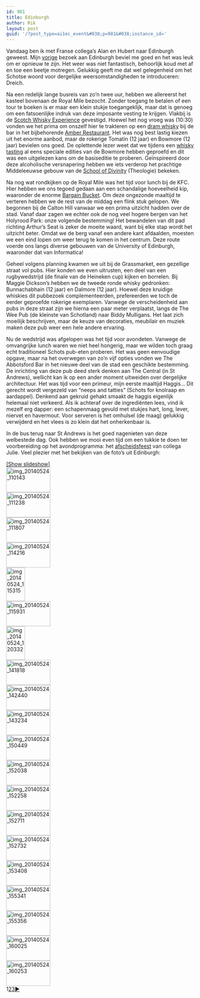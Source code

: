 ```yaml
---
id: 981
title: Edinburgh
author: Rik
layout: post
guid: '/?post_type=ai1ec_event&#038;p=981&#038;instance_id='
---
```

Vandaag ben ik met Franse collega&#8217;s Alan en Hubert naar Edinburgh geweest. Mijn [vorige][1] bezoek aan Edinburgh beviel me goed en het was leuk om er opnieuw te zijn. Het weer was niet fantastisch, behoorlijk koud met af en toe een beetje motregen. Gelukkig geeft me dat wel gelegenheid om het Schotse woord voor dergelijke weersomstandigheden te introduceren: Dreich.

Na een redelijk lange busreis van zo&#8217;n twee uur, hebben we allereerst het kasteel bovenaan de Royal Mile bezocht. Zonder toegang te betalen of een tour te boeken is er maar een klein stukje toegangeklijk, maar dat is genoeg om een fatsoenlijke indruk van deze imposante vesting te krijgen. Vlakbij is de [Scotch Whisky Experience][2] gevestigd. Hoewel het nog vroeg was (10:30) vonden we het prima om onszelf hier te trakteren op een [dram whisky][3] bij de bar in het bijbehorende [Amber Restaurant][4]. Het was nog best lastig kiezen uit het enorme aanbod, maar de rokerige Tomatin (12 jaar) en Bowmore (12 jaar) bevielen ons goed. De oplettende lezer weet dat we tijdens een [whisky tasting][5] al eens speciale edities van de Bowmore hebben geproefd en dit was een uitgelezen kans om de basiseditie te proberen. Geïnspireerd door deze alcoholische versnapering hebben we iets verderop het prachtige Middeleeuwse gebouw van de [School of Divinity][6] (Theologie) bekeken.

Na nog wat rondkijken op de Royal Mile was het tijd voor lunch bij de KFC. Hier hebben we ons tegoed gedaan aan een schandalige hoeveelheid kip, waaronder de enorme [Bargain Bucket][7]. Om deze ongezonde maaltijd te verteren hebben we de rest van de middag een flink stuk gelopen. We begonnen bij de Calton Hill vanwaar we een prima uitzicht hadden over de stad. Vanaf daar zagen we echter ook de nog veel hogere bergen van het Holyrood Park: onze volgende bestemming! Het bewandelen van dit pad richting Arthur&#8217;s Seat is zeker de moeite waard, want bij elke stap wordt het uitzicht beter. Omdat we de berg vanaf een andere kant afdaalden, moesten we een eind lopen om weer terug te komen in het centrum. Deze route voerde ons langs diverse gebouwen van de University of Edinburgh, waaronder dat van Informatica!

Geheel volgens planning kwamen we uit bij de Grassmarket, een gezellige straat vol pubs. Hier konden we even uitrusten, een deel van een rugbywedstrijd (de finale van de Heineken cup) kijken en borrelen. Bij Maggie Dickson&#8217;s hebben we de tweede ronde whisky gedronken: Bunnachabhain (12 jaar) en Dalmore (12 jaar). Hoewel deze kruidige whiskies dit pubbezoek complementeerden, prefereerden we toch de eerder geproefde rokerige exemplaren. Vanwege de verscheidenheid aan pubs in deze straat zijn we hierna een paar meter verplaatst, langs de The Wee Pub (de kleinste van Schotland) naar Biddy Mulligans. Het laat zich moeilijk beschrijven, maar de keuze van decoraties, meubilair en muziek maken deze pub weer een hele andere ervaring.

Nu de wedstrijd was afgelopen was het tijd voor avondeten. Vanwege de omvangrijke lunch waren we niet heel hongerig, maar we wilden toch graag echt traditioneel Schots pub-eten proberen. Het was geen eenvoudige opgave, maar na het overwegen van zo&#8217;n vijf opties vonden we The Abbotsford Bar in het nieuwe deel van de stad een geschikte bestemming. De inrichting van deze pub deed sterk denken aan The Central (in St Andrews), wellicht kan ik op een ander moment uitweiden over dergelijke architectuur. Het was tijd voor een primeur, mijn eerste maaltijd Haggis&#8230; Dit gerecht wordt vergezeld van &#8220;neeps and tatties&#8221; (Schots for knolraap en aardappel). Denkend aan gekruid gehakt smaakt de haggis eigenlijk helemaal niet verkeerd. Als ik achteraf over de ingrediënten lees, vind ik mezelf erg dapper: een schapenmaag gevuld met stukjes hart, long, lever, niervet en havermout. Voor serveren is het omhulsel (de maag) gelukkig verwijderd en het vlees is zo klein dat het onherkenbaar is.

In de bus terug naar St Andrews is het goed nagenieten van deze welbestede dag. Ook hebben we mooi even tijd om een tukkie te doen ter voorbereiding op het avondprogramma: het [afscheidsfeest][8] van collega Julie. Veel plezier met het bekijken van de foto&#8217;s uit Edinburgh:

<div
	class="ngg-galleryoverview ngg-ajax-pagination-none"
	id="ngg-gallery-d24e1f3482a685720ef0b03925ebdb4d-1">
  <div class="slideshowlink">
    <a href='http://csbnw.no-ip.org:38/index.php/nggallery/slideshow?p=981'>[Show slideshow]</a>
  </div>
  
  <!-- Thumbnails -->
  
  <div id="ngg-image-0" class="ngg-gallery-thumbnail-box" >
    <div class="ngg-gallery-thumbnail">
      <a href="http://csbnw.no-ip.org:38/wp-content/gallery/edinburgh-1/IMG_20140524_110143.jpg"
               title=""
               data-src="http://csbnw.no-ip.org:38/wp-content/gallery/edinburgh-1/IMG_20140524_110143.jpg"
               data-thumbnail="http://csbnw.no-ip.org:38/wp-content/gallery/edinburgh-1/thumbs/thumbs_IMG_20140524_110143.jpg"
               data-image-id="438"
               data-title="img_20140524_110143"
               data-description=""
               class="ngg-fancybox" rel="d24e1f3482a685720ef0b03925ebdb4d"> <img
                    title="img_20140524_110143"
                    alt="img_20140524_110143"
                    src="http://csbnw.no-ip.org:38/wp-content/gallery/edinburgh-1/thumbs/thumbs_IMG_20140524_110143.jpg"
                    width="118"
                    height="67"
                    style="max-width:none;"
 /> </a>
    </div>
  </div>
  
  <div id="ngg-image-1" class="ngg-gallery-thumbnail-box" >
    <div class="ngg-gallery-thumbnail">
      <a href="http://csbnw.no-ip.org:38/wp-content/gallery/edinburgh-1/IMG_20140524_111238.jpg"
               title=""
               data-src="http://csbnw.no-ip.org:38/wp-content/gallery/edinburgh-1/IMG_20140524_111238.jpg"
               data-thumbnail="http://csbnw.no-ip.org:38/wp-content/gallery/edinburgh-1/thumbs/thumbs_IMG_20140524_111238.jpg"
               data-image-id="439"
               data-title="img_20140524_111238"
               data-description=""
               class="ngg-fancybox" rel="d24e1f3482a685720ef0b03925ebdb4d"> <img
                    title="img_20140524_111238"
                    alt="img_20140524_111238"
                    src="http://csbnw.no-ip.org:38/wp-content/gallery/edinburgh-1/thumbs/thumbs_IMG_20140524_111238.jpg"
                    width="118"
                    height="67"
                    style="max-width:none;"
 /> </a>
    </div>
  </div>
  
  <div id="ngg-image-2" class="ngg-gallery-thumbnail-box" >
    <div class="ngg-gallery-thumbnail">
      <a href="http://csbnw.no-ip.org:38/wp-content/gallery/edinburgh-1/IMG_20140524_111807.jpg"
               title=""
               data-src="http://csbnw.no-ip.org:38/wp-content/gallery/edinburgh-1/IMG_20140524_111807.jpg"
               data-thumbnail="http://csbnw.no-ip.org:38/wp-content/gallery/edinburgh-1/thumbs/thumbs_IMG_20140524_111807.jpg"
               data-image-id="440"
               data-title="img_20140524_111807"
               data-description=""
               class="ngg-fancybox" rel="d24e1f3482a685720ef0b03925ebdb4d"> <img
                    title="img_20140524_111807"
                    alt="img_20140524_111807"
                    src="http://csbnw.no-ip.org:38/wp-content/gallery/edinburgh-1/thumbs/thumbs_IMG_20140524_111807.jpg"
                    width="118"
                    height="67"
                    style="max-width:none;"
 /> </a>
    </div>
  </div>
  
  <div id="ngg-image-3" class="ngg-gallery-thumbnail-box" >
    <div class="ngg-gallery-thumbnail">
      <a href="http://csbnw.no-ip.org:38/wp-content/gallery/edinburgh-1/IMG_20140524_114216.jpg"
               title=""
               data-src="http://csbnw.no-ip.org:38/wp-content/gallery/edinburgh-1/IMG_20140524_114216.jpg"
               data-thumbnail="http://csbnw.no-ip.org:38/wp-content/gallery/edinburgh-1/thumbs/thumbs_IMG_20140524_114216.jpg"
               data-image-id="441"
               data-title="img_20140524_114216"
               data-description=""
               class="ngg-fancybox" rel="d24e1f3482a685720ef0b03925ebdb4d"> <img
                    title="img_20140524_114216"
                    alt="img_20140524_114216"
                    src="http://csbnw.no-ip.org:38/wp-content/gallery/edinburgh-1/thumbs/thumbs_IMG_20140524_114216.jpg"
                    width="118"
                    height="67"
                    style="max-width:none;"
 /> </a>
    </div>
  </div>
  
  <div id="ngg-image-4" class="ngg-gallery-thumbnail-box" >
    <div class="ngg-gallery-thumbnail">
      <a href="http://csbnw.no-ip.org:38/wp-content/gallery/edinburgh-1/IMG_20140524_115315.jpg"
               title=""
               data-src="http://csbnw.no-ip.org:38/wp-content/gallery/edinburgh-1/IMG_20140524_115315.jpg"
               data-thumbnail="http://csbnw.no-ip.org:38/wp-content/gallery/edinburgh-1/thumbs/thumbs_IMG_20140524_115315.jpg"
               data-image-id="442"
               data-title="img_20140524_115315"
               data-description=""
               class="ngg-fancybox" rel="d24e1f3482a685720ef0b03925ebdb4d"> <img
                    title="img_20140524_115315"
                    alt="img_20140524_115315"
                    src="http://csbnw.no-ip.org:38/wp-content/gallery/edinburgh-1/thumbs/thumbs_IMG_20140524_115315.jpg"
                    width="50"
                    height="90"
                    style="max-width:none;"
 /> </a>
    </div>
  </div>
  
  <div id="ngg-image-5" class="ngg-gallery-thumbnail-box" >
    <div class="ngg-gallery-thumbnail">
      <a href="http://csbnw.no-ip.org:38/wp-content/gallery/edinburgh-1/IMG_20140524_115931.jpg"
               title=""
               data-src="http://csbnw.no-ip.org:38/wp-content/gallery/edinburgh-1/IMG_20140524_115931.jpg"
               data-thumbnail="http://csbnw.no-ip.org:38/wp-content/gallery/edinburgh-1/thumbs/thumbs_IMG_20140524_115931.jpg"
               data-image-id="443"
               data-title="img_20140524_115931"
               data-description=""
               class="ngg-fancybox" rel="d24e1f3482a685720ef0b03925ebdb4d"> <img
                    title="img_20140524_115931"
                    alt="img_20140524_115931"
                    src="http://csbnw.no-ip.org:38/wp-content/gallery/edinburgh-1/thumbs/thumbs_IMG_20140524_115931.jpg"
                    width="118"
                    height="67"
                    style="max-width:none;"
 /> </a>
    </div>
  </div>
  
  <div id="ngg-image-6" class="ngg-gallery-thumbnail-box" >
    <div class="ngg-gallery-thumbnail">
      <a href="http://csbnw.no-ip.org:38/wp-content/gallery/edinburgh-1/IMG_20140524_120332.jpg"
               title=""
               data-src="http://csbnw.no-ip.org:38/wp-content/gallery/edinburgh-1/IMG_20140524_120332.jpg"
               data-thumbnail="http://csbnw.no-ip.org:38/wp-content/gallery/edinburgh-1/thumbs/thumbs_IMG_20140524_120332.jpg"
               data-image-id="444"
               data-title="img_20140524_120332"
               data-description=""
               class="ngg-fancybox" rel="d24e1f3482a685720ef0b03925ebdb4d"> <img
                    title="img_20140524_120332"
                    alt="img_20140524_120332"
                    src="http://csbnw.no-ip.org:38/wp-content/gallery/edinburgh-1/thumbs/thumbs_IMG_20140524_120332.jpg"
                    width="50"
                    height="90"
                    style="max-width:none;"
 /> </a>
    </div>
  </div>
  
  <div id="ngg-image-7" class="ngg-gallery-thumbnail-box" >
    <div class="ngg-gallery-thumbnail">
      <a href="http://csbnw.no-ip.org:38/wp-content/gallery/edinburgh-1/IMG_20140524_141818.jpg"
               title=""
               data-src="http://csbnw.no-ip.org:38/wp-content/gallery/edinburgh-1/IMG_20140524_141818.jpg"
               data-thumbnail="http://csbnw.no-ip.org:38/wp-content/gallery/edinburgh-1/thumbs/thumbs_IMG_20140524_141818.jpg"
               data-image-id="445"
               data-title="img_20140524_141818"
               data-description=""
               class="ngg-fancybox" rel="d24e1f3482a685720ef0b03925ebdb4d"> <img
                    title="img_20140524_141818"
                    alt="img_20140524_141818"
                    src="http://csbnw.no-ip.org:38/wp-content/gallery/edinburgh-1/thumbs/thumbs_IMG_20140524_141818.jpg"
                    width="118"
                    height="67"
                    style="max-width:none;"
 /> </a>
    </div>
  </div>
  
  <div id="ngg-image-8" class="ngg-gallery-thumbnail-box" >
    <div class="ngg-gallery-thumbnail">
      <a href="http://csbnw.no-ip.org:38/wp-content/gallery/edinburgh-1/IMG_20140524_142440.jpg"
               title=""
               data-src="http://csbnw.no-ip.org:38/wp-content/gallery/edinburgh-1/IMG_20140524_142440.jpg"
               data-thumbnail="http://csbnw.no-ip.org:38/wp-content/gallery/edinburgh-1/thumbs/thumbs_IMG_20140524_142440.jpg"
               data-image-id="446"
               data-title="img_20140524_142440"
               data-description=""
               class="ngg-fancybox" rel="d24e1f3482a685720ef0b03925ebdb4d"> <img
                    title="img_20140524_142440"
                    alt="img_20140524_142440"
                    src="http://csbnw.no-ip.org:38/wp-content/gallery/edinburgh-1/thumbs/thumbs_IMG_20140524_142440.jpg"
                    width="118"
                    height="67"
                    style="max-width:none;"
 /> </a>
    </div>
  </div>
  
  <div id="ngg-image-9" class="ngg-gallery-thumbnail-box" >
    <div class="ngg-gallery-thumbnail">
      <a href="http://csbnw.no-ip.org:38/wp-content/gallery/edinburgh-1/IMG_20140524_143234.jpg"
               title=""
               data-src="http://csbnw.no-ip.org:38/wp-content/gallery/edinburgh-1/IMG_20140524_143234.jpg"
               data-thumbnail="http://csbnw.no-ip.org:38/wp-content/gallery/edinburgh-1/thumbs/thumbs_IMG_20140524_143234.jpg"
               data-image-id="447"
               data-title="img_20140524_143234"
               data-description=""
               class="ngg-fancybox" rel="d24e1f3482a685720ef0b03925ebdb4d"> <img
                    title="img_20140524_143234"
                    alt="img_20140524_143234"
                    src="http://csbnw.no-ip.org:38/wp-content/gallery/edinburgh-1/thumbs/thumbs_IMG_20140524_143234.jpg"
                    width="118"
                    height="67"
                    style="max-width:none;"
 /> </a>
    </div>
  </div>
  
  <div id="ngg-image-10" class="ngg-gallery-thumbnail-box" >
    <div class="ngg-gallery-thumbnail">
      <a href="http://csbnw.no-ip.org:38/wp-content/gallery/edinburgh-1/IMG_20140524_150449.jpg"
               title=""
               data-src="http://csbnw.no-ip.org:38/wp-content/gallery/edinburgh-1/IMG_20140524_150449.jpg"
               data-thumbnail="http://csbnw.no-ip.org:38/wp-content/gallery/edinburgh-1/thumbs/thumbs_IMG_20140524_150449.jpg"
               data-image-id="448"
               data-title="img_20140524_150449"
               data-description=""
               class="ngg-fancybox" rel="d24e1f3482a685720ef0b03925ebdb4d"> <img
                    title="img_20140524_150449"
                    alt="img_20140524_150449"
                    src="http://csbnw.no-ip.org:38/wp-content/gallery/edinburgh-1/thumbs/thumbs_IMG_20140524_150449.jpg"
                    width="118"
                    height="67"
                    style="max-width:none;"
 /> </a>
    </div>
  </div>
  
  <div id="ngg-image-11" class="ngg-gallery-thumbnail-box" >
    <div class="ngg-gallery-thumbnail">
      <a href="http://csbnw.no-ip.org:38/wp-content/gallery/edinburgh-1/IMG_20140524_152038.jpg"
               title=""
               data-src="http://csbnw.no-ip.org:38/wp-content/gallery/edinburgh-1/IMG_20140524_152038.jpg"
               data-thumbnail="http://csbnw.no-ip.org:38/wp-content/gallery/edinburgh-1/thumbs/thumbs_IMG_20140524_152038.jpg"
               data-image-id="449"
               data-title="img_20140524_152038"
               data-description=""
               class="ngg-fancybox" rel="d24e1f3482a685720ef0b03925ebdb4d"> <img
                    title="img_20140524_152038"
                    alt="img_20140524_152038"
                    src="http://csbnw.no-ip.org:38/wp-content/gallery/edinburgh-1/thumbs/thumbs_IMG_20140524_152038.jpg"
                    width="118"
                    height="67"
                    style="max-width:none;"
 /> </a>
    </div>
  </div>
  
  <div id="ngg-image-12" class="ngg-gallery-thumbnail-box" >
    <div class="ngg-gallery-thumbnail">
      <a href="http://csbnw.no-ip.org:38/wp-content/gallery/edinburgh-1/IMG_20140524_152258.jpg"
               title=""
               data-src="http://csbnw.no-ip.org:38/wp-content/gallery/edinburgh-1/IMG_20140524_152258.jpg"
               data-thumbnail="http://csbnw.no-ip.org:38/wp-content/gallery/edinburgh-1/thumbs/thumbs_IMG_20140524_152258.jpg"
               data-image-id="450"
               data-title="img_20140524_152258"
               data-description=""
               class="ngg-fancybox" rel="d24e1f3482a685720ef0b03925ebdb4d"> <img
                    title="img_20140524_152258"
                    alt="img_20140524_152258"
                    src="http://csbnw.no-ip.org:38/wp-content/gallery/edinburgh-1/thumbs/thumbs_IMG_20140524_152258.jpg"
                    width="118"
                    height="67"
                    style="max-width:none;"
 /> </a>
    </div>
  </div>
  
  <div id="ngg-image-13" class="ngg-gallery-thumbnail-box" >
    <div class="ngg-gallery-thumbnail">
      <a href="http://csbnw.no-ip.org:38/wp-content/gallery/edinburgh-1/IMG_20140524_152711.jpg"
               title=""
               data-src="http://csbnw.no-ip.org:38/wp-content/gallery/edinburgh-1/IMG_20140524_152711.jpg"
               data-thumbnail="http://csbnw.no-ip.org:38/wp-content/gallery/edinburgh-1/thumbs/thumbs_IMG_20140524_152711.jpg"
               data-image-id="451"
               data-title="img_20140524_152711"
               data-description=""
               class="ngg-fancybox" rel="d24e1f3482a685720ef0b03925ebdb4d"> <img
                    title="img_20140524_152711"
                    alt="img_20140524_152711"
                    src="http://csbnw.no-ip.org:38/wp-content/gallery/edinburgh-1/thumbs/thumbs_IMG_20140524_152711.jpg"
                    width="118"
                    height="67"
                    style="max-width:none;"
 /> </a>
    </div>
  </div>
  
  <div id="ngg-image-14" class="ngg-gallery-thumbnail-box" >
    <div class="ngg-gallery-thumbnail">
      <a href="http://csbnw.no-ip.org:38/wp-content/gallery/edinburgh-1/IMG_20140524_152732.jpg"
               title=""
               data-src="http://csbnw.no-ip.org:38/wp-content/gallery/edinburgh-1/IMG_20140524_152732.jpg"
               data-thumbnail="http://csbnw.no-ip.org:38/wp-content/gallery/edinburgh-1/thumbs/thumbs_IMG_20140524_152732.jpg"
               data-image-id="452"
               data-title="img_20140524_152732"
               data-description=""
               class="ngg-fancybox" rel="d24e1f3482a685720ef0b03925ebdb4d"> <img
                    title="img_20140524_152732"
                    alt="img_20140524_152732"
                    src="http://csbnw.no-ip.org:38/wp-content/gallery/edinburgh-1/thumbs/thumbs_IMG_20140524_152732.jpg"
                    width="118"
                    height="67"
                    style="max-width:none;"
 /> </a>
    </div>
  </div>
  
  <div id="ngg-image-15" class="ngg-gallery-thumbnail-box" >
    <div class="ngg-gallery-thumbnail">
      <a href="http://csbnw.no-ip.org:38/wp-content/gallery/edinburgh-1/IMG_20140524_153408.jpg"
               title=""
               data-src="http://csbnw.no-ip.org:38/wp-content/gallery/edinburgh-1/IMG_20140524_153408.jpg"
               data-thumbnail="http://csbnw.no-ip.org:38/wp-content/gallery/edinburgh-1/thumbs/thumbs_IMG_20140524_153408.jpg"
               data-image-id="453"
               data-title="img_20140524_153408"
               data-description=""
               class="ngg-fancybox" rel="d24e1f3482a685720ef0b03925ebdb4d"> <img
                    title="img_20140524_153408"
                    alt="img_20140524_153408"
                    src="http://csbnw.no-ip.org:38/wp-content/gallery/edinburgh-1/thumbs/thumbs_IMG_20140524_153408.jpg"
                    width="118"
                    height="67"
                    style="max-width:none;"
 /> </a>
    </div>
  </div>
  
  <div id="ngg-image-16" class="ngg-gallery-thumbnail-box" >
    <div class="ngg-gallery-thumbnail">
      <a href="http://csbnw.no-ip.org:38/wp-content/gallery/edinburgh-1/IMG_20140524_155341.jpg"
               title=""
               data-src="http://csbnw.no-ip.org:38/wp-content/gallery/edinburgh-1/IMG_20140524_155341.jpg"
               data-thumbnail="http://csbnw.no-ip.org:38/wp-content/gallery/edinburgh-1/thumbs/thumbs_IMG_20140524_155341.jpg"
               data-image-id="454"
               data-title="img_20140524_155341"
               data-description=""
               class="ngg-fancybox" rel="d24e1f3482a685720ef0b03925ebdb4d"> <img
                    title="img_20140524_155341"
                    alt="img_20140524_155341"
                    src="http://csbnw.no-ip.org:38/wp-content/gallery/edinburgh-1/thumbs/thumbs_IMG_20140524_155341.jpg"
                    width="118"
                    height="67"
                    style="max-width:none;"
 /> </a>
    </div>
  </div>
  
  <div id="ngg-image-17" class="ngg-gallery-thumbnail-box" >
    <div class="ngg-gallery-thumbnail">
      <a href="http://csbnw.no-ip.org:38/wp-content/gallery/edinburgh-1/IMG_20140524_155356.jpg"
               title=""
               data-src="http://csbnw.no-ip.org:38/wp-content/gallery/edinburgh-1/IMG_20140524_155356.jpg"
               data-thumbnail="http://csbnw.no-ip.org:38/wp-content/gallery/edinburgh-1/thumbs/thumbs_IMG_20140524_155356.jpg"
               data-image-id="455"
               data-title="img_20140524_155356"
               data-description=""
               class="ngg-fancybox" rel="d24e1f3482a685720ef0b03925ebdb4d"> <img
                    title="img_20140524_155356"
                    alt="img_20140524_155356"
                    src="http://csbnw.no-ip.org:38/wp-content/gallery/edinburgh-1/thumbs/thumbs_IMG_20140524_155356.jpg"
                    width="118"
                    height="67"
                    style="max-width:none;"
 /> </a>
    </div>
  </div>
  
  <div id="ngg-image-18" class="ngg-gallery-thumbnail-box" >
    <div class="ngg-gallery-thumbnail">
      <a href="http://csbnw.no-ip.org:38/wp-content/gallery/edinburgh-1/IMG_20140524_160025.jpg"
               title=""
               data-src="http://csbnw.no-ip.org:38/wp-content/gallery/edinburgh-1/IMG_20140524_160025.jpg"
               data-thumbnail="http://csbnw.no-ip.org:38/wp-content/gallery/edinburgh-1/thumbs/thumbs_IMG_20140524_160025.jpg"
               data-image-id="456"
               data-title="img_20140524_160025"
               data-description=""
               class="ngg-fancybox" rel="d24e1f3482a685720ef0b03925ebdb4d"> <img
                    title="img_20140524_160025"
                    alt="img_20140524_160025"
                    src="http://csbnw.no-ip.org:38/wp-content/gallery/edinburgh-1/thumbs/thumbs_IMG_20140524_160025.jpg"
                    width="118"
                    height="67"
                    style="max-width:none;"
 /> </a>
    </div>
  </div>
  
  <div id="ngg-image-19" class="ngg-gallery-thumbnail-box" >
    <div class="ngg-gallery-thumbnail">
      <a href="http://csbnw.no-ip.org:38/wp-content/gallery/edinburgh-1/IMG_20140524_160253.jpg"
               title=""
               data-src="http://csbnw.no-ip.org:38/wp-content/gallery/edinburgh-1/IMG_20140524_160253.jpg"
               data-thumbnail="http://csbnw.no-ip.org:38/wp-content/gallery/edinburgh-1/thumbs/thumbs_IMG_20140524_160253.jpg"
               data-image-id="457"
               data-title="img_20140524_160253"
               data-description=""
               class="ngg-fancybox" rel="d24e1f3482a685720ef0b03925ebdb4d"> <img
                    title="img_20140524_160253"
                    alt="img_20140524_160253"
                    src="http://csbnw.no-ip.org:38/wp-content/gallery/edinburgh-1/thumbs/thumbs_IMG_20140524_160253.jpg"
                    width="118"
                    height="67"
                    style="max-width:none;"
 /> </a>
    </div>
  </div>
  
  <!-- Pagination -->
  
  <div class='ngg-navigation'>
    <span class="current">1</span><a class="page-numbers" data-pageid="2" href="http://csbnw.no-ip.org:38/index.php/nggallery/page/2?p=981">2</a><a class="page-numbers" data-pageid="3" href="http://csbnw.no-ip.org:38/index.php/nggallery/page/3?p=981">3</a><a class="next" data-pageid="2" id="ngg-next-2" href="http://csbnw.no-ip.org:38/index.php/nggallery/page/2?p=981">&#9658;</a>
  </div>
</div>

 [1]: /?ai1ec_event=visit-school-of-chemistry&instance_id= "Visit School of Chemistry"
 [2]: http://www.scotchwhiskyexperience.co.uk/
 [3]: http://www.whiskyintelligence.com/2012/09/why-is-a-dram-of-whisky-called-a-dram-scotch-whisky-conundrum/
 [4]: http://www.amber-restaurant.co.uk/amber_whisky_bar.php
 [5]: ?ai1ec_event=whisky-tasting-4&instance_id= "Whisky tasting"
 [6]: http://www.ed.ac.uk/schools-departments/divinity/
 [7]: http://www.kfc.co.uk/our-food/to-share/bargain-bucket
 [8]: /?ai1ec_event=goodbye-julie&instance_id= "Goodbye Julie"